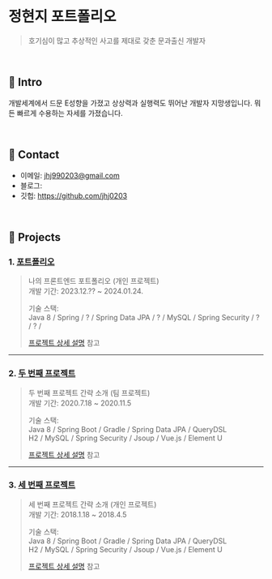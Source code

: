 # 정현지 포트폴리오
> 호기심이 많고 추상적인 사고를 제대로 갖춘 문과출신 개발자
</br>

## :pushpin: Intro
개발세계에서 드문 E성향을 가졌고 상상력과 실행력도 뛰어난 개발자 지망생입니다.
뭐든 빠르게 수용하는 자세를 가졌습니다.

</br>

## :pushpin: Contact
- 이메일: jhj990203@gmail.com
- 블로그: 
- 깃헙: https://github.com/jhj0203

</br>

## :pushpin: Projects
### 1. [포트폴리오](https://github.com/2023-SMHRD-IS-AI1/RepoUp)
>나의 프론트엔드 포트폴리오 (개인 프로젝트)  
>개발 기간: 2023.12.?? ~ 2024.01.24.  
>  
>기술 스택:  
>Java 8 / Spring / ? / Spring Data JPA / 
>? / MySQL / Spring Security / ? / ? / 
>  
>[프로젝트 상세 설명](https://github.com/2023-SMHRD-IS-AI1/RepoUp) 참고

---

### 2. [두 번째 프로젝트](https://github.com/JungHyung2/gitio.io)
>두 번째 프로젝트 간략 소개  (팀 프로젝트)  
>개발 기간: 2020.7.18 ~ 2020.11.5  
>  
>기술 스택:  
>Java 8 / Spring Boot / Gradle / Spring Data JPA / QueryDSL  
>H2 / MySQL / Spring Security / Jsoup / Vue.js / Element U  
>  
>[프로젝트 상세 설명](https://github.com/JungHyung2/gitio.io) 참고

---

### 3. [세 번째 프로젝트](https://github.com/JungHyung2/gitio.io)
>세 번째 프로젝트 간략 소개  (개인 프로젝트)  
>개발 기간: 2018.1.18 ~ 2018.4.5  
>  
>기술 스택:  
>Java 8 / Spring Boot / Gradle / Spring Data JPA / QueryDSL  
>H2 / MySQL / Spring Security / Jsoup / Vue.js / Element U  
>  
>[프로젝트 상세 설명](https://github.com/JungHyung2/gitio.io) 참고

